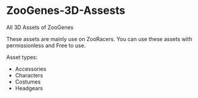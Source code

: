 # ZooGenes-3D-Assests
All 3D Assets of ZooGenes

These assets are mainly use on ZooRacers. You can use these assets with permissionless and Free to use.

Asset types:
- Accessories
- Characters
- Costumes
- Headgears
